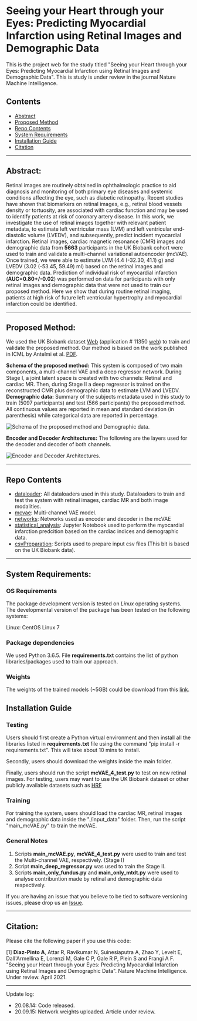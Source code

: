 
# Seeing your Heart through your Eyes: Predicting Myocardial Infarction using Retinal Images and Demographic Data

This is the project web for the study titled "Seeing your Heart through your Eyes: Predicting Myocardial Infarction using Retinal Images and Demographic Data". This is study is under review in the journal Nature Machine Intelligence.


## Contents

- [Abstract](#Abstract)
- [Proposed Method](#Proposed-Method)
- [Repo Contents](#repo-contents)
- [System Requirements](#system-requirements)
- [Installation Guide](#installation-guide)
- [Citation](#citation)

----------------

## Abstract:

Retinal images are routinely obtained in ophthalmologic practice to aid diagnosis and monitoring of both primary eye diseases and systemic conditions affecting the eye, such as diabetic retinopathy. Recent studies have shown that biomarkers on retinal images, e.g., retinal blood vessels density or tortuosity, are associated with cardiac function and may be used to identify patients at risk of coronary artery disease. In this work, we investigate the use of retinal images together with relevant patient metadata, to estimate left ventricular mass (LVM) and left ventricular end-diastolic volume (LVEDV), and subsequently, predict incident myocardial infarction. Retinal images, cardiac magnetic resonance (CMR) images and demographic data from **5663** participants in the UK Biobank cohort were used to train and validate a multi-channel variational autoencoder (mcVAE). Once trained, we were able to estimate LVM (4.4 (-32.30, 41.1) g) and LVEDV (3.02 (-53.45, 59.49) ml) based on the retinal images and demographic data. Prediction of individual risk of myocardial infarction (**AUC=0.80+/-0.02**) was performed on data for participants with only retinal images and demographic data that were not used to train our proposed method. Here we show that during routine retinal imaging, patients at high risk of future left ventricular hypertrophy and myocardial infarction could be identified.

----------------

## Proposed Method:

We used the UK Biobank dataset [Web](https://www.ukbiobank.ac.uk/) (application # 11350 [web](https://www.ukbiobank.ac.uk/wp-content/uploads/2019/02/11350-Professor-Alejandro-Frangi.pdf)) to train and validate the proposed method. Our method is based on the work published in ICML by Antelmi et al. [PDF](http://proceedings.mlr.press/v97/antelmi19a/antelmi19a.pdf).

**Schema of the proposed method:** This system is composed of two main components, a multi-channel VAE and a deep regressor network. During Stage I, a joint latent space is created with two channels: Retinal and cardiac MR. Then, during Stage II a deep regressor is trained on the reconstructed CMR plus demographic data to estimate LVM and LVEDV. **Demographic data:** Summary of the subjects metadata used in this study to train (5097 participants) and test (566 participants) the proposed method. All continuous values are reported in mean and standard deviation (in parenthesis)  while categorical data are reported in percentage.


![Schema of the proposed method and Demographic data.](figure/retinal_CMR_mcVAE.jpg)


**Encoder and Decoder Architectures:** The following are the layers used for the decoder and decoder of both channels.

![Encoder and Decoder Architectures.](figure/EncDec_nets.png)

---------------------

## Repo Contents

- [dataloader](./dataloader): All dataloaders used in this study. Dataloaders to train and test the system with retinal images, cardiac MR and both image modalities.
- [mcvae](./mcvae): Multi-channel VAE model.
- [networks](./networks): Networks used as encoder and decoder in the mcVAE
- [statistical_analysis](./statistical_analysis): Jupyter Notebook used to perform the myocardial infarction predcition based on the cardiac indices and demographic data.
- [csvPreparation](./csvPreparation): Scripts used to prepare input csv files (This bit is based on the UK Biobank data). 


----------------

## System Requirements:

### OS Requirements

The package development version is tested on *Linux* operating systems. The developmental version of the package has been tested on the following systems:

Linux: CentOS Linux 7

### Package dependencies

We used Python 3.6.5. File **requirements.txt** contains the list of python libraries/packages used to train our approach.

### Weights

The weights of the trained models (~5GB) could be download from this [link](https://emckclac-my.sharepoint.com/:f:/g/personal/k2039747_kcl_ac_uk/EqjWo8c37A1LvuVGJcF9XhwBoh5d-7Sy-vPsewBaA3jkeQ?e=NtNTzW).


## Installation Guide

### Testing

Users should first create a Python virtual environment and then install all the libraries listed in **requirements.txt** file using the command "pip install -r requirements.txt". This will take about 10 mins to install.

Secondly, users should download the weights inside the main folder.


Finally, users should run the script **mcVAE_4_test.py** to test on new retinal images. For testing, users may want to use the UK Biobank dataset or other publicly available datasets such as [HRF](https://www5.cs.fau.de/research/data/fundus-images/)


### Training

For training the system, users should load the cardiac MR, retinal images and demographic data inside the "./input_data" folder. Then, run the script "main_mcVAE.py" to train the mcVAE. 


### General Notes

1. Scripts **main_mcVAE.py**, **mcVAE_4_test.py** were used to train and test the Multi-channel VAE, respectively. (Stage I)
2. Script **main_deep_regressor.py** was used to train the Stage II. 
3. Scripts **main_only_fundus.py** and **main_only_mtdt.py** were used to analyse contribuntion made by retinal and demographic data respectively.



If you are having an issue that you believe to be tied to software versioning issues, please drop us an [Issue](https://github.com/diazandr3s/MI_pred_mcvae_ukbb/issues). 


 
----------------
## Citation:

Please cite the following paper if you use this code:

[1] **Diaz-Pinto A**, Attar R, Ravikumar N, Suinesiaputra A, Zhao Y, Levelt E, Dall'Armellina E, Lorenzi M, Gale C P, Gale R P, Plein S and Frangi A F. "Seeing your Heart through your Eyes: Predicting Myocardial Infarction using Retinal Images and Demographic Data". Nature Machine Intelligence. Under review. April 2021.



----------------

Update log:

- 20.08.14: Code released.
- 20.09.15: Network weights uploaded. Article under review.

